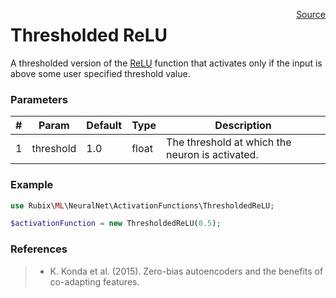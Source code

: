 <span style="float:right;"><a href="https://github.com/RubixML/RubixML/blob/master/src/NeuralNet/ActivationFunctions/ThresholdedReLU.php">Source</a></span>

# Thresholded ReLU
A thresholded version of the [ReLU](relu.md) function that activates only if the input is above some user specified threshold value.

### Parameters
| # | Param | Default | Type | Description |
|---|---|---|---|---|
| 1 | threshold | 1.0 | float | The threshold at which the neuron is activated. |

### Example
```php
use Rubix\ML\NeuralNet\ActivationFunctions\ThresholdedReLU;

$activationFunction = new ThresholdedReLU(0.5);
```

### References
>- K. Konda et al. (2015). Zero-bias autoencoders and the benefits of co-adapting features.